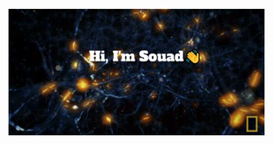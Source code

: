 ![Hey there, welcome to my profile. I'm Souad. I'm a software engineer.I'm an Artificial Intelligence enthusiast. Check out my work](https://github.com/SouadHenane/SouadHenane/blob/main/souad.gif)
